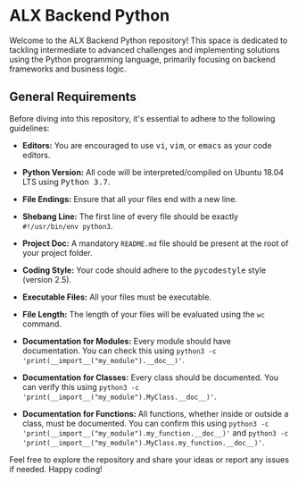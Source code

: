 # ALX Backend Python

Welcome to the ALX Backend Python repository! This space is dedicated to tackling intermediate to advanced challenges and implementing solutions using the Python programming language, primarily focusing on backend frameworks and business logic.

## General Requirements

Before diving into this repository, it's essential to adhere to the following guidelines:

- **Editors:** You are encouraged to use <kbd>vi</kbd>, <kbd>vim</kbd>, or <kbd>emacs</kbd> as your code editors.

- **Python Version:** All code will be interpreted/compiled on Ubuntu 18.04 LTS using <kbd>Python 3.7</kbd>.

- **File Endings:** Ensure that all your files end with a new line.

- **Shebang Line:** The first line of every file should be exactly `#!/usr/bin/env python3`.

- **Project Doc:** A mandatory `README.md` file should be present at the root of your project folder.

- **Coding Style:** Your code should adhere to the <kbd>pycodestyle</kbd> style (version 2.5).

- **Executable Files:** All your files must be executable.

- **File Length:** The length of your files will be evaluated using the `wc` command.

- **Documentation for Modules:** Every module should have documentation. You can check this using `python3 -c 'print(__import__("my_module").__doc__)'`.

- **Documentation for Classes:** Every class should be documented. You can verify this using `python3 -c 'print(__import__("my_module").MyClass.__doc__)'`.

- **Documentation for Functions:** All functions, whether inside or outside a class, must be documented. You can confirm this using `python3 -c 'print(__import__("my_module").my_function.__doc__)'` and `python3 -c 'print(__import__("my_module").MyClass.my_function.__doc__)'`.

Feel free to explore the repository and share your ideas or report any issues if needed. Happy coding!
